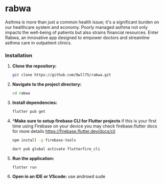 # rabwa

Asthma is more than just a common health issue; it's a significant burden on our healthcare
system and economy. Poorly managed asthma not only impacts the well-being of patients but
also strains financial resources. Enter Rabwa, an innovative app designed to empower doctors
and streamline asthma care in outpatient clinics.

### Installation

1. **Clone the repository:**
   ```bash
   git clone https://github.com/Owll75/rabwa.git
   ```

2. **Navigate to the project directory:**
   ```bash
   cd rabwa
   ```
   
3. **Install dependencies:** 
   ```bash
   flutter pub get
   ```

4. ***Make sure to setup firebase CLI for Flutter projects**
   if this is your first time using Firebase on your device you may check firebase.flutter docs for more details
   https://firebase.flutter.dev/docs/cli
   ```bash
   npm install -g firebase-tools
   ```
   ```bash
   dart pub global activate flutterfire_cli
   ```

5. **Run the application:**
   ```bash
   flutter run
   ```

6. **Open in an IDE or VScode:**
   use androwd sude
